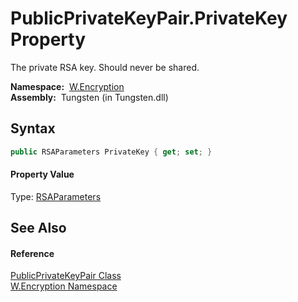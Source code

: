 PublicPrivateKeyPair.PrivateKey Property
========================================
  The private RSA key. Should never be shared.

  **Namespace:**  [W.Encryption][1]  
  **Assembly:**  Tungsten (in Tungsten.dll)

Syntax
------

```csharp
public RSAParameters PrivateKey { get; set; }
```

#### Property Value
Type: [RSAParameters][2]

See Also
--------

#### Reference
[PublicPrivateKeyPair Class][3]  
[W.Encryption Namespace][1]  

[1]: ../README.md
[2]: http://msdn.microsoft.com/en-us/library/ke2te33h
[3]: README.md